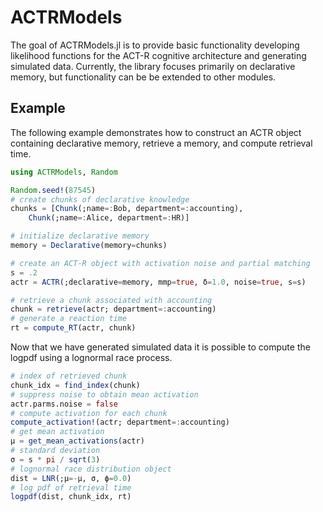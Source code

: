# ACTRModels

The goal of ACTRModels.jl is to provide basic functionality developing likelihood functions for the ACT-R cognitive architecture and generating simulated data. Currently, the library focuses primarily on declarative memory, but functionality can be be extended to other modules. 

## Example
The following example demonstrates how to construct an ACTR object containing declarative memory, retrieve a memory, and compute retrieval time. 

```julia
using ACTRModels, Random

Random.seed!(87545)
# create chunks of declarative knowledge
chunks = [Chunk(;name=:Bob, department=:accounting),
    Chunk(;name=:Alice, department=:HR)]

# initialize declarative memory
memory = Declarative(memory=chunks)

# create an ACT-R object with activation noise and partial matching
s = .2
actr = ACTR(;declarative=memory, mmp=true, δ=1.0, noise=true, s=s)

# retrieve a chunk associated with accounting
chunk = retrieve(actr; department=:accounting)
# generate a reaction time 
rt = compute_RT(actr, chunk)
```

Now that we have generated simulated data it is possible to compute the logpdf using a lognormal race process. 

```julia
# index of retrieved chunk 
chunk_idx = find_index(chunk)
# suppress noise to obtain mean activation
actr.parms.noise = false
# compute activation for each chunk
compute_activation!(actr; department=:accounting)
# get mean activation
μ = get_mean_activations(actr)
# standard deviation 
σ = s * pi / sqrt(3)
# lognormal race distribution object
dist = LNR(;μ=-μ, σ, ϕ=0.0)
# log pdf of retrieval time
logpdf(dist, chunk_idx, rt)
```

